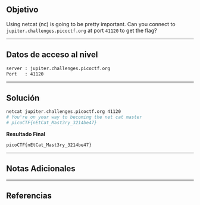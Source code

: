 ## Objetivo 

Using netcat (nc) is going to be pretty important. Can you connect to `jupiter.challenges.picoctf.org` at port `41120` to get the flag?

---
## Datos de acceso al nivel 

``` bash
server : jupiter.challenges.picoctf.org
Port   : 41120
```

---
## Solución 

``` bash
netcat jupiter.challenges.picoctf.org 41120   
# You're on your way to becoming the net cat master
# picoCTF{nEtCat_Mast3ry_3214be47}
```

**Resultado Final**
```
picoCTF{nEtCat_Mast3ry_3214be47}
```

---
## Notas Adicionales 

---
## Referencias 